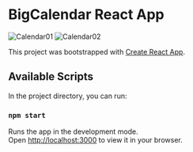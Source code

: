 # BigCalendar React App
![Calendar01](https://github.com/user-attachments/assets/019988f7-4d75-4215-82d6-7e19cdd2e940)
![Calendar02](https://github.com/user-attachments/assets/06ad7c7c-1da9-4606-8efb-0b70d17ed78c)



This project was bootstrapped with [Create React App](https://github.com/facebook/create-react-app).

## Available Scripts

In the project directory, you can run:

### `npm start`

Runs the app in the development mode.\
Open [http://localhost:3000](http://localhost:3000) to view it in your browser.



